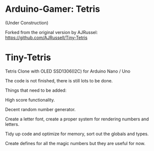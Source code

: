 # Arduino-Gamer: Tetris
(Under Construction)

Forked from the original version by AJRussel:
https://github.com/AJRussell/Tiny-Tetris


# Tiny-Tetris

Tetris Clone with OLED SSD1306(I2C) for Arduino Nano / Uno


The code is not finished, there is still lots to be done.

Things that need to be added:

High score functionality.

Decent random number generator.

Create a letter font, create a proper system for rendering numbers and letters.

Tidy up code and optimize for memory, sort out the globals and types.

Create defines for all the magic numbers but they are useful for now.



